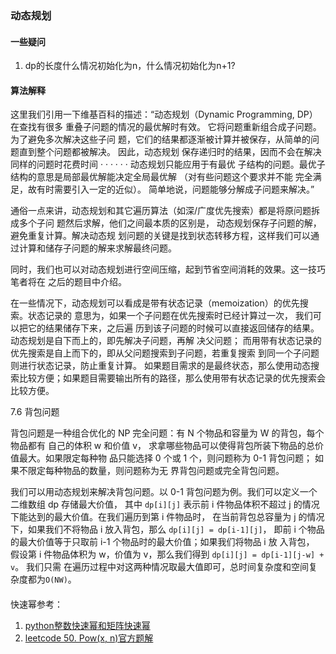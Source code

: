 ### 动态规划

#### 一些疑问
1. dp的长度什么情况初始化为n，什么情况初始化为n+1?

#### 算法解释

这里我们引用一下维基百科的描述：“动态规划（Dynamic Programming, DP）在查找有很多 重叠子问题的情况的最优解时有效。
它将问题重新组合成子问题。为了避免多次解决这些子问 题，它们的结果都逐渐被计算并被保存，从简单的问题直到整个问题都被解决。
因此，动态规划 保存递归时的结果，因而不会在解决同样的问题时花费时间 · · · · · · 
动态规划只能应用于有最优 子结构的问题。最优子结构的意思是局部最优解能决定全局最优解
（对有些问题这个要求并不能 完全满足，故有时需要引入一定的近似）。
简单地说，问题能够分解成子问题来解决。”

通俗一点来讲，动态规划和其它遍历算法（如深/广度优先搜索）都是将原问题拆成多个子问 题然后求解，他们之间最本质的区别是，
动态规划保存子问题的解，避免重复计算。解决动态规 划问题的关键是找到状态转移方程，这样我们可以通过计算和储存子问题的解来求解最终问题。

同时，我们也可以对动态规划进行空间压缩，起到节省空间消耗的效果。这一技巧笔者将在 之后的题目中介绍。

在一些情况下，动态规划可以看成是带有状态记录（memoization）的优先搜索。状态记录的 意思为，如果一个子问题在优先搜索时已经计算过一次，
我们可以把它的结果储存下来，之后遍 历到该子问题的时候可以直接返回储存的结果。动态规划是自下而上的，即先解决子问题，再解 决父问题；
而用带有状态记录的优先搜索是自上而下的，即从父问题搜索到子问题，若重复搜索 到同一个子问题则进行状态记录，防止重复计算。
如果题目需求的是最终状态，那么使用动态搜 索比较方便；如果题目需要输出所有的路径，那么使用带有状态记录的优先搜索会比较方便。

7.6 背包问题

背包问题是一种组合优化的 NP 完全问题：有 N 个物品和容量为 W 的背包，每个物品都有 自己的体积 w 和价值 v，
求拿哪些物品可以使得背包所装下物品的总价值最大。如果限定每种物 品只能选择 0 个或 1 个，则问题称为 0-1 背包问题；
如果不限定每种物品的数量，则问题称为无 界背包问题或完全背包问题。

我们可以用动态规划来解决背包问题。以 0-1 背包问题为例。我们可以定义一个二维数组 dp 存储最大价值，
其中 `dp[i][j]` 表示前 i 件物品体积不超过 j 的情况下能达到的最大价值。在我们遍历到第 i 件物品时，
在当前背包总容量为 j 的情况下，如果我们不将物品 i 放入背包，那么 `dp[i][j] = dp[i-1][j]`，
即前 i 个物品的最大价值等于只取前 i-1 个物品时的最大价值；如果我们将物品 i 放 入背包，
假设第 i 件物品体积为 w，价值为 v，那么我们得到 `dp[i][j] = dp[i-1][j-w] + v`。
我们只需 在遍历过程中对这两种情况取最大值即可，总时间复杂度和空间复杂度都为`O(NW)`。

####
快速幂参考：
1. [python整数快速幂和矩阵快速幂](https://blog.csdn.net/bianxia123456/article/details/105167294/)
2. [leetcode 50. Pow(x, n)官方题解](https://leetcode-cn.com/problems/powx-n/solution/powx-n-by-leetcode-solution/)
